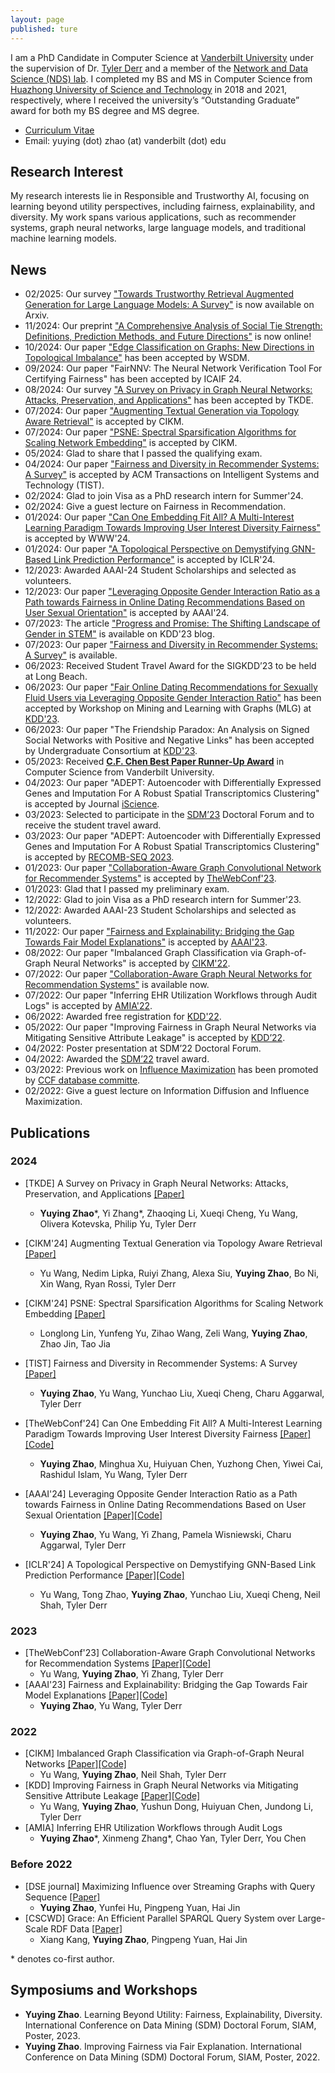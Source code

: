 ```yaml
---
layout: page
published: ture
---
```


I am a PhD Candidate in Computer Science at [Vanderbilt University](https://www.vanderbilt.edu/) under the supervision of Dr. [Tyler Derr](https://tylersnetwork.github.io/) and a member of the [Network and Data Science (NDS) lab](https://nds-vu.github.io/). I completed my BS and MS in Computer Science from [Huazhong University of Science and Technology](https://www.hust.edu.cn/) in 2018 and 2021, respectively, where I received the university’s “Outstanding Graduate” award for both my BS degree and MS degree.

- [Curriculum Vitae](https://yuyingzhao.github.io/YuyingCV.pdf)
- Email: yuying (dot) zhao (at) vanderbilt (dot) edu

## **Research Interest**
My research interests lie in Responsible and Trustworthy AI, focusing on learning beyond utility perspectives, including fairness, explainability, and diversity. My work spans various applications, such as recommender systems, graph neural networks, large language models, and traditional machine learning models.

<!-- My research interests lie in responsible AI focusing on beyond-utility perspectives including fairness, explainability, and diversity. Additionally, I am fascinated by the powerful representation ability of graphs. I am broadly interested in analyzing all kinds of graph data, ranging from social media networks, coauthorship relationships, dating networks, biology graphs, EHR graphs in the healthcare domain, and so on.-->

<!-- My research interests lie in the interface of Machine Learning and Graph Mining with specific focuses on: Fairness-aware Graph Neural Networks, Explainable Graph Neural Networks. I am fascinated by the powerful representation ability of graphs. I am broadly interested in analyzing all kinds of graph data, ranging from social media networks, coauthorship relationships, biology graphs, EHR graphs in the healthcare domain, and so on.-->

<!-- My current research focus is dynamic graph learning. I have conducted research on influence maximization and plan to use machine learning techniques to further explore this field. Instead of focusing on the theoretical guarantee, I hope to see what other interesting patterns and contents can be driven from the diffusion process to better understand human behavior. For example, learn how the influence between two individuals might change. -->

## **News**
- 02/2025: Our survey ["Towards Trustworthy Retrieval Augmented Generation for Large Language Models: A Survey"](https://arxiv.org/abs/2502.06872) is now available on Arxiv.
- 11/2024: Our preprint ["A Comprehensive Analysis of Social Tie Strength: Definitions, Prediction Methods, and Future Directions"](https://arxiv.org/abs/2410.19214) is now online!
- 10/2024: Our paper ["Edge Classification on Graphs: New Directions in Topological Imbalance"](https://arxiv.org/abs/2406.11685) has been accepted by WSDM.
- 09/2024: Our paper "FairNNV: The Neural Network Verification Tool For Certifying Fairness" has been accepted by ICAIF 24.
- 08/2024: Our survey ["A Survey on Privacy in Graph Neural Networks: Attacks, Preservation, and Applications"](https://arxiv.org/abs/2308.16375) has been accepted by TKDE.
- 07/2024: Our paper ["Augmenting Textual Generation via Topology Aware Retrieval"](https://arxiv.org/abs/2405.17602) is accepted by CIKM.
- 07/2024: Our paper ["PSNE: Spectral Sparsification Algorithms for Scaling Network Embedding"](https://www.arxiv.org/abs/2408.02705) is accepted by CIKM.
- 05/2024: Glad to share that I passed the qualifying exam.
- 04/2024: Our paper ["Fairness and Diversity in Recommender Systems: A Survey"](https://arxiv.org/abs/2307.04644) is accepted by ACM Transactions on Intelligent Systems and Technology (TIST).
- 02/2024: Glad to join Visa as a PhD research intern for Summer'24.
- 02/2024: Give a guest lecture on Fairness in Recommendation.
- 01/2024: Our paper ["Can One Embedding Fit All? A Multi-Interest Learning Paradigm Towards Improving User Interest Diversity Fairness"](https://arxiv.org/abs/2402.13495) is accepted by WWW'24.
- 01/2024: Our paper ["A Topological Perspective on Demystifying GNN-Based Link Prediction Performance"](https://arxiv.org/abs/2310.04612) is accepted by ICLR'24.
- 12/2023: Awarded AAAI-24 Student Scholarships and selected as volunteers.
- 12/2023: Our paper ["Leveraging Opposite Gender Interaction Ratio as a Path towards Fairness in Online Dating Recommendations Based on User Sexual Orientation"](https://arxiv.org/abs/2402.12541) is accepted by AAAI'24.
- 07/2023: The article ["Progress and Promise: The Shifting Landscape of Gender in STEM"](https://kdd.org/kdd2023/blog-changes-women-in-stem/) is available on KDD'23 blog.
- 07/2023: Our paper ["Fairness and Diversity in Recommender Systems: A Survey"](https://arxiv.org/abs/2307.04644) is available.
- 06/2023: Received Student Travel Award for the SIGKDD’23 to be held at Long Beach.
- 06/2023: Our paper ["Fair Online Dating Recommendations for Sexually Fluid Users via Leveraging Opposite Gender Interaction Ratio"](http://www.mlgworkshop.org/2023/papers/MLG__KDD_2023_paper_22.pdf) has been accepted by Workshop on Mining and Learning with Graphs (MLG) at [KDD'23](https://kdd.org/kdd2023/).
- 06/2023: Our paper "The Friendship Paradox: An Analysis on Signed Social Networks with Positive and Negative Links" has been accepted by Undergraduate Consortium at [KDD'23](https://kdd.org/kdd2023/).
- 05/2023: Received [**C.F. Chen Best Paper Runner-Up Award**](https://engineering.vanderbilt.edu/ece/Graduate/best-paper.php) in Computer Science from Vanderbilt University.
- 04/2023: Our paper "ADEPT: Autoencoder with Differentially Expressed Genes and Imputation For A Robust Spatial Transcriptomics Clustering" is accepted by Journal [iScience](https://www.cell.com/iscience/home).
- 03/2023: Selected to participate in the [SDM’23](https://www.siam.org/conferences/cm/conference/sdm23) Doctoral Forum and to receive the student travel award.
- 03/2023: Our paper "ADEPT: Autoencoder with Differentially Expressed Genes and Imputation For A Robust Spatial Transcriptomics Clustering" is accepted by [RECOMB-SEQ 2023](https://recomb-seq.github.io/).
- 01/2023: Our paper ["Collaboration-Aware Graph Convolutional Network for Recommender Systems"](https://arxiv.org/abs/2207.06221) is accepted by [TheWebConf'23](https://www2023.thewebconf.org/).
- 01/2023: Glad that I passed my preliminary exam.
- 12/2022: Glad to join Visa as a PhD research intern for Summer'23.
- 12/2022: Awarded AAAI-23 Student Scholarships and selected as volunteers.
- 11/2022: Our paper ["Fairness and Explainability: Bridging the Gap Towards Fair Model Explanations"](https://arxiv.org/abs/2212.03840) is accepted by [AAAI'23](https://aaai.org/Conferences/AAAI-23/).
- 08/2022: Our paper "Imbalanced Graph Classification via Graph-of-Graph Neural Networks" is accepted by [CIKM'22](https://www.cikm2022.org/).
- 07/2022: Our paper ["Collaboration-Aware Graph Neural Networks for Recommendation Systems"](https://arxiv.org/abs/2207.06221) is available now.
- 07/2022: Our paper "Inferring EHR Utilization Workflows through Audit Logs" is accepted by [AMIA'22](https://amia.org/education-events/amia-2022-annual-symposium/calls-participation).
- 06/2022: Awarded free registration for [KDD'22](https://kdd.org/kdd2022/).
- 05/2022: Our paper "Improving Fairness in Graph Neural Networks via Mitigating Sensitive Attribute Leakage" is accepted by [KDD’22](https://kdd.org/kdd2022/).
- 04/2022: Poster presentation at SDM’22 Doctoral Forum.
- 04/2022: Awarded the [SDM’22](https://www.siam.org/conferences/cm/conference/sdm22) travel award.
- 03/2022: Previous work on [Influence Maximization](https://link.springer.com/article/10.1007/s41019-021-00158-0) has been promoted by [CCF database committe](https://mp.weixin.qq.com/s/avdvZzx3nZM01dDIurLwjA).
- 02/2022: Give a guest lecture on Information Diffusion and Influence Maximization.

<!-- 12/2021: Preprint ["Imbalanced Graph Classification via Graph-of-Graph Neural Networks"](https://arxiv.org/abs/2112.00238#).
- 07/2021: Awarded free conference registration by [ICML 2021](https://icml.cc/).
- 05/2021: Awarded the title of "Outstanding Graduate" of Huazhong University of Science and Technology.
- 05/2021: Accepted by the [ICWSM-21 Scholarship Program](https://www.icwsm.org/2021/index.html).
- 04/2021: Our paper "Maximizing Influence over Streaming Graphs with Query Sequence" is accepted by [DSE journal](https://www.springer.com/journal/41019). 
- 03/2021: Awarded an IBM Fellowship. -->

## **Publications**
### 2024
- [TKDE] A Survey on Privacy in Graph Neural Networks: Attacks, Preservation, and Applications [\[Paper\]](https://arxiv.org/abs/2308.16375)
  - **Yuying Zhao**\*, Yi Zhang\*, Zhaoqing Li, Xueqi Cheng, Yu Wang, Olivera Kotevska, Philip Yu, Tyler Derr

- [CIKM'24] Augmenting Textual Generation via Topology Aware Retrieval [\[Paper\]](https://arxiv.org/abs/2405.17602)
  - Yu Wang, Nedim Lipka, Ruiyi Zhang, Alexa Siu, **Yuying Zhao**, Bo Ni, Xin Wang, Ryan Rossi, Tyler Derr

- [CIKM'24] PSNE: Spectral Sparsification Algorithms for Scaling Network Embedding [\[Paper\]](https://www.arxiv.org/abs/2408.02705)
  - Longlong Lin, Yunfeng Yu, Zihao Wang, Zeli Wang, **Yuying Zhao**, Zhao Jin, Tao Jia
 
- [TIST] Fairness and Diversity in Recommender Systems: A Survey [\[Paper\]](https://arxiv.org/abs/2307.04644)
  - **Yuying Zhao**, Yu Wang, Yunchao Liu, Xueqi Cheng, Charu Aggarwal, Tyler Derr

- [TheWebConf'24] Can One Embedding Fit All? A Multi-Interest Learning Paradigm Towards Improving User Interest Diversity Fairness [\[Paper\]](https://arxiv.org/abs/2402.13495)[\[Code\]](https://github.com/YuyingZhao/User-Interest-Diversity-Fairness)
  - **Yuying Zhao**, Minghua Xu, Huiyuan Chen, Yuzhong Chen, Yiwei Cai, Rashidul Islam, Yu Wang, Tyler Derr
 
- [AAAI'24] Leveraging Opposite Gender Interaction Ratio as a Path towards Fairness in Online Dating Recommendations Based on User Sexual Orientation [\[Paper\]](https://arxiv.org/abs/2402.12541)[\[Code\]](https://github.com/YuyingZhao/Fair-Online-Dating-Recommendation)
  - **Yuying Zhao**, Yu Wang, Yi Zhang, Pamela Wisniewski, Charu Aggarwal, Tyler Derr

- [ICLR'24] A Topological Perspective on Demystifying GNN-Based Link Prediction Performance [\[Paper\]](https://arxiv.org/abs/2310.04612)[\[Code\]](https://github.com/YuWVandy/Topo_LP_GNN)
  - Yu Wang, Tong Zhao, **Yuying Zhao**, Yunchao Liu, Xueqi Cheng, Neil Shah, Tyler Derr

### 2023
- [TheWebConf'23] Collaboration-Aware Graph Convolutional Networks for Recommendation Systems [\[Paper\]](https://arxiv.org/abs/2207.06221)[\[Code\]](https://github.com/YuWVandy/CAGCN)
  - Yu Wang, **Yuying Zhao**, Yi Zhang, Tyler Derr
- [AAAI'23] Fairness and Explainability: Bridging the Gap Towards Fair Model Explanations [\[Paper\]](https://arxiv.org/abs/2212.03840)[\[Code\]](https://github.com/YuyingZhao/FairExplanations-CFA)
  - **Yuying Zhao**, Yu Wang, Tyler Derr

### 2022
- [CIKM] Imbalanced Graph Classification via Graph-of-Graph Neural Networks [\[Paper\]](https://arxiv.org/abs/2112.00238#)[\[Code\]](https://github.com/YuWVandy/G2GNN)
  - Yu Wang, **Yuying Zhao**, Neil Shah, Tyler Derr
- [KDD] Improving Fairness in Graph Neural Networks via Mitigating Sensitive Attribute Leakage [\[Paper\]](https://arxiv.org/pdf/2206.03426.pdf)[\[Code\]](https://github.com/YuWVandy/FairVGNN)
  - Yu Wang, **Yuying Zhao**, Yushun Dong, Huiyuan Chen, Jundong Li, Tyler Derr
- [AMIA] Inferring EHR Utilization Workflows through Audit Logs
  - **Yuying Zhao**\*, Xinmeng Zhang\*, Chao Yan, Tyler Derr, You Chen

### Before 2022
- [DSE journal] Maximizing Influence over Streaming Graphs with Query Sequence [\[Paper\]](https://link.springer.com/article/10.1007/s41019-021-00158-0)
  - **Yuying Zhao**, Yunfei Hu, Pingpeng Yuan, Hai Jin
- [CSCWD] Grace: An Efficient Parallel SPARQL Query System over Large-Scale RDF Data [\[Paper\]](https://ieeexplore.ieee.org/document/9437674)
  - Xiang Kang, **Yuying Zhao**, Pingpeng Yuan, Hai Jin

\* denotes co-first author.


## **Symposiums and Workshops**
- **Yuying Zhao**. Learning Beyond Utility: Fairness, Explainability, Diversity. International Conference on Data Mining (SDM) Doctoral Forum, SIAM, Poster, 2023.
- **Yuying Zhao**. Improving Fairness via Fair Explanation. International Conference on Data Mining (SDM) Doctoral Forum, SIAM, Poster, 2022.
